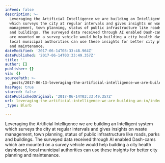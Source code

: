 ```yaml
---
inFeed: false
description: >-
  Leveraging the Artificial Intelligence we are building an Intelligent system
  which surveys the city at regular intervals and gives insights on waste
  management, town planning, status of public infrastructure like roads, parks
  and buildings. The surveyed data received through AI enabled Dash-cams which
  are mounted on a survey vehicle would help building a city health dashboard,
  local municipal authorities can use these insights for better city planning
  and maintenance.
dateModified: '2017-06-14T03:33:48.964Z'
datePublished: '2017-06-14T03:33:49.357Z'
title: ''
author: []
publisher: {}
via: {}
sourcePath: >-
  _posts/2017-06-13-leveraging-the-artificial-intelligence-we-are-building-an-in.md
hasPage: true
starred: false
datePublishedOriginal: '2017-06-14T03:33:49.357Z'
url: leveraging-the-artificial-intelligence-we-are-building-an-in/index.html
_type: Blurb

---
```

Leveraging the Artificial Intelligence we are building an Intelligent system which surveys the city at regular intervals and gives insights on waste management, town planning, status of public infrastructure like roads, parks and buildings. The surveyed data received through AI enabled Dash-cams which are mounted on a survey vehicle would help building a city health dashboard, local municipal authorities can use these insights for better city planning and maintenance.